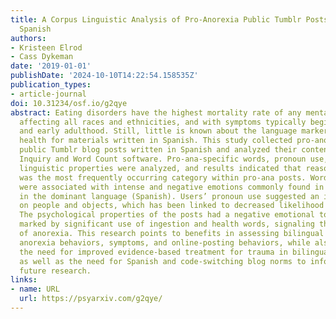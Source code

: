 ```yaml
---
title: A Corpus Linguistic Analysis of Pro-Anorexia Public Tumblr Posts Written in
  Spanish
authors:
- Kristeen Elrod
- Cass Dykeman
date: '2019-01-01'
publishDate: '2024-10-10T14:22:54.158535Z'
publication_types:
- article-journal
doi: 10.31234/osf.io/g2qye
abstract: Eating disorders have the highest mortality rate of any mental illness,
  affecting all races and ethnicities, and with symptoms typically beginning in adolescence
  and early adulthood. Still, little is known about the language markers of mental
  health for materials written in Spanish. This study collected pro-anorexia (pro-ana)
  public Tumblr blog posts written in Spanish and analyzed their content using Linguistic
  Inquiry and Word Count software. Pro-ana-specific words, pronoun use, and psychological
  linguistic properties were analyzed, and results indicated that reasons for anorexia
  was the most frequently occurring category within pro-ana posts. Words in this category
  were associated with intense and negative emotions commonly found in trauma narratives
  in the dominant language (Spanish). Users’ pronoun use suggested an increased focus
  on people and objects, which has been linked to decreased likelihood of recovery.
  The psychological properties of the posts had a negative emotional tone and were
  marked by significant use of ingestion and health words, signaling the symptoms
  of anorexia. This research points to benefits in assessing bilingual clients for
  anorexia behaviors, symptoms, and online-posting behaviors, while also revealing
  the need for improved evidence-based treatment for trauma in bilingual individuals,
  as well as the need for Spanish and code-switching blog norms to inform and advance
  future research.
links:
- name: URL
  url: https://psyarxiv.com/g2qye/
---
```

